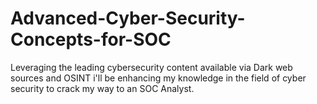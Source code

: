 # Advanced-Cyber-Security-Concepts-for-SOC
Leveraging the leading cybersecurity content available via Dark web sources and OSINT i'll be enhancing my knowledge in the field of cyber security to crack my way to an SOC Analyst.
